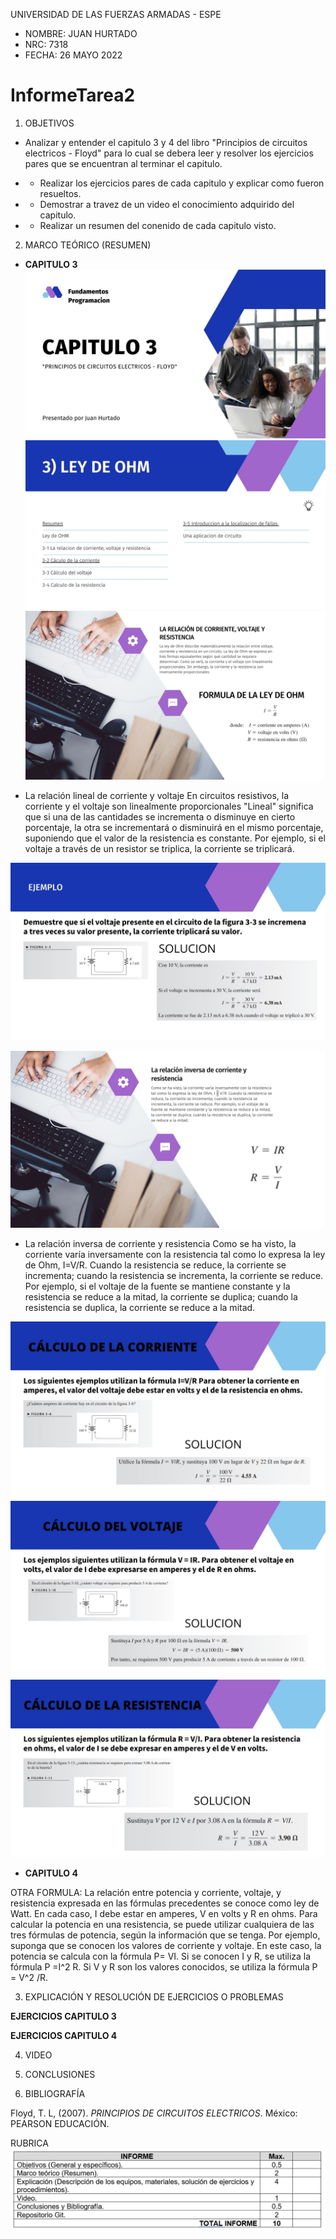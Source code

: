 UNIVERSIDAD DE LAS FUERZAS ARMADAS - ESPE

- NOMBRE: JUAN HURTADO
- NRC: 7318
- FECHA: 26 MAYO 2022

# InformeTarea2

1. OBJETIVOS

- Analizar y entender el capitulo 3 y 4 del libro "Principios de circuitos electricos - Floyd" para lo cual se debera leer y resolver los ejercicios pares que se encuentran al terminar el capitulo.

- - Realizar los ejercicios pares de cada capitulo y explicar como fueron resueltos.
- - Demostrar a travez de un video el conocimiento adquirido del capitulo.
- - Realizar un resumen del conenido de cada capitulo visto.

2. MARCO TEÓRICO (RESUMEN)

- **CAPITULO 3**
![alt text](https://github.com/jlhurtado4/TAREA-2/blob/main/IMAGENES%20CAP%203%20Y%204/1.jpg)
![alt text](https://github.com/jlhurtado4/TAREA-2/blob/main/IMAGENES%20CAP%203%20Y%204/2.jpg)
![alt text](https://github.com/jlhurtado4/TAREA-2/blob/main/IMAGENES%20CAP%203%20Y%204/3.jpg)

- La relación lineal de corriente y voltaje 
En circuitos resistivos, la corriente y el voltaje son linealmente proporcionales "Lineal" significa que si una de las cantidades se incrementa o disminuye en cierto porcentaje, la otra se incrementará o disminuirá en el mismo porcentaje, suponiendo que el valor de la resistencia es constante. Por ejemplo, si el voltaje a través de un resistor se triplica, la corriente se triplicará.

![alt text](https://github.com/jlhurtado4/TAREA-2/blob/main/IMAGENES%20CAP%203%20Y%204/4.jpg)

![alt text](https://github.com/jlhurtado4/TAREA-2/blob/main/IMAGENES%20CAP%203%20Y%204/5.jpg)

- La relación inversa de corriente y resistencia 
Como se ha visto, la corriente varía inversamente con la resistencia tal como lo expresa la ley de Ohm, I=V/R. Cuando la resistencia se reduce, la corriente se incrementa; cuando la resistencia se incrementa, la corriente se reduce. Por ejemplo, si el voltaje de la fuente se mantiene constante y la resistencia se reduce a la mitad, la corriente se duplica; cuando la resistencia se duplica, la corriente se reduce a la mitad.

![alt text](https://github.com/jlhurtado4/TAREA-2/blob/main/IMAGENES%20CAP%203%20Y%204/6.jpg)
![alt text](https://github.com/jlhurtado4/TAREA-2/blob/main/IMAGENES%20CAP%203%20Y%204/7.jpg)
![alt text](https://github.com/jlhurtado4/TAREA-2/blob/main/IMAGENES%20CAP%203%20Y%204/8.jpg)

- **CAPITULO 4**

OTRA FORMULA: La relación entre potencia y corriente, voltaje, y resistencia expresada en las fórmulas precedentes se conoce como ley de Watt. En cada caso, I debe estar en amperes, V en volts y R en ohms. Para calcular la potencia en una resistencia, se puede utilizar cualquiera de las tres fórmulas de potencia, según la información que se tenga. Por ejemplo, suponga que se conocen los valores de corriente y voltaje. En este caso, la potencia se calcula con la fórmula P= VI. Si se conocen I y R, se utiliza la fórmula P =I^2 R. Si V y R son los valores conocidos, se utiliza la fórmula P = V^2 /R.

3. EXPLICACIÓN Y RESOLUCIÓN DE EJERCICIOS O PROBLEMAS

**EJERCICIOS CAPITULO 3**



**EJERCICIOS CAPITULO 4**


4. VIDEO



5. CONCLUSIONES



6. BIBLIOGRAFÍA

Floyd, T. L, (2007). _PRINCIPIOS DE CIRCUITOS ELECTRICOS_. México: PEARSON EDUCACIÓN.

RUBRICA
![alt text](https://github.com/jlhurtado4/TAREA-2/blob/main/IMAGENES%20CAP%203%20Y%204/RubicasTarea.png)

